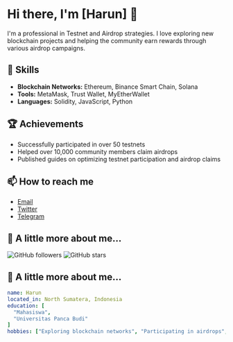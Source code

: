 # Hi there, I'm [Harun] 👋

I'm a professional in Testnet and Airdrop strategies. I love exploring new blockchain projects and helping the community earn rewards through various airdrop campaigns.

## 🚀 Skills

- **Blockchain Networks:** Ethereum, Binance Smart Chain, Solana
- **Tools:** MetaMask, Trust Wallet, MyEtherWallet
- **Languages:** Solidity, JavaScript, Python

## 🏆 Achievements

- Successfully participated in over 50 testnets
- Helped over 10,000 community members claim airdrops
- Published guides on optimizing testnet participation and airdrop claims

## 📫 How to reach me

- [Email](dkipas08@gmail.com)
- [Twitter](https://x.com/AirdropIdn25)
- [Telegram](https://t.me/FxcTe)

## 🌱 A little more about me...




![GitHub followers](https://img.shields.io/github/followers/HarunTampan?style=social)
![GitHub stars](https://img.shields.io/github/stars/HarunTampan?style=social)



## 🌱 A little more about me...

```yaml
name: Harun
located_in: North Sumatera, Indonesia
education: [
  "Mahasiswa",
  "Universitas Panca Budi"
]
hobbies: ["Exploring blockchain networks", "Participating in airdrops", "Reading about DeFi"]


  
